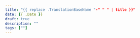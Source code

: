 ```yaml
---
title: "{{ replace .TranslationBaseName "-" " " | title }}"
date: {{ .Date }}
draft: true
description: ""
tags: [""]
---
```


